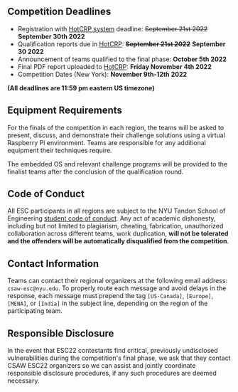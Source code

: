 Competition Deadlines
---------------------

-   Registration with [HotCRP system](https://hotcrp.engineering.nyu.edu/)  deadline: ~~September 21st 2022~~ **September 30th 2022**
-   Qualification reports due in [HotCRP](https://hotcrp.engineering.nyu.edu/):  ~~**September 21st 2022**~~ **September 30 2022**
-   Announcement of teams qualified to the final phase: **October 5th 2022**
-   Final PDF report uploaded to [HotCRP](https://hotcrp.engineering.nyu.edu/): **Friday November 4th 2022**
-   Competition Dates (New York): **November 9th-12th 2022**

**(All deadlines are 11:59 pm eastern US timezone)**

Equipment Requirements
----------------------

For the finals of the competition in each region, the teams will be asked to present, discuss, and demonstrate their challenge solutions using a virtual Raspberry Pi environment. Teams are responsible for any additional equipment their techniques require.

The embedded OS and relevant challenge programs will be provided to the finalist teams after the conclusion of the qualification round.


Code of Conduct
---------------

All ESC participants in all regions are subject to the NYU Tandon School of Engineering [student code of conduct](http://engineering.nyu.edu/life/student-affairs/code-of-conduct). Any act of academic dishonesty, including but not limited to plagiarism, cheating, fabrication, unauthorized collaboration across different teams, work duplication, **will not be tolerated and the offenders will be automatically disqualified from the competition**.


Contact Information
-------------------

Teams can contact their regional organizers at the following email address: `csaw-esc@nyu.edu`. To properly route each message and avoid delays in the response, each message must prepend the tag `[US-Canada]`, `[Europe]`, `[MENA]`, or `[India]` in the subject line, depending on the region of the participating team.


Responsible Disclosure
----------------------

In the event that ESC22 contestants find critical, previously undisclosed vulnerabilities during the competition's final phase, we ask that they contact CSAW ESC22 organizers so we can assist and jointly coordinate responsible disclosure procedures, if any such procedures are deemed necessary.

